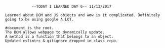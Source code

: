                 --TODAY I LEARNED DAY 6-- 11/13/2017

    Learned about DOM and JS objects and wow is it complicated. Definitely going to be using google A LOT.

    #document is the root.
    The DOM allows webpage to dynamically update.
    A method is a function that belongs to an object.
    Updated eslintrc & gitignore dropped in class repo.  
